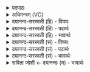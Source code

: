 <details><summary>पदपाठः</summary>

कः। त्वा॒। स॒त्यः। मदा॑नाम्। मꣳहि॑ष्ठः। म॒त्स॒त्। अन्ध॑सः। दृ॒ढा। चि॒त्। आ॒रुज॒ऽइत्या॒ऽरुजे॑। वसु॑। ४०।
</details>

<details><summary>अधिमन्त्रम् (VC)</summary>

- इन्द्रो देवता
- वामदेव ऋषिः
- निचृद्गायत्री
- षड्जः
</details>

<details><summary>दयानन्द-सरस्वती (हि) - विषयः</summary>

फिर उसी विषय को अगले मन्त्र में कहा है ॥
</details>

<details><summary>दयानन्द-सरस्वती (हि) - पदार्थः</summary>

पदार्थान्वयभाषाः -  हे विद्वन् ! जो (कः) सुखदाता (सत्यः) श्रेष्ठों में उत्तम (मंहिष्ठः) अति महत्त्व युक्त विद्वान् (त्वा) आप को (अन्धसः) अन्न से हुए (मदानाम्) आनन्दों में (मत्सत्) प्रसन्न करे (आरुजे) अतिरोग के अर्थ ओषधियों को जैसे इकट्ठा करे (चित्) वैसे (दृढ़ा) दृढ़ (वसु) द्रव्यों का सञ्चय करे, सो हम को सत्कार के योग्य होवे ॥४० ॥
</details>

<details><summary>दयानन्द-सरस्वती (हि) - भावार्थः</summary>

भावार्थभाषाः -  इस मन्त्र में उपमालङ्कार है। जो सत्य में प्रीति रखने और आनन्द देनेवाला विद्वान् परोपकार के लिये रोगनिवारणार्थ ओषधियों के तुल्य वस्तुओं का सञ्चय करे, वही सत्कार के योग्य होवे ॥४० ॥
</details>

<details><summary>दयानन्द-सरस्वती (सं) - विषयः</summary>

पुनस्तमेव विषयमाह ॥
</details>

<details><summary>दयानन्द-सरस्वती (सं) - पदार्थः</summary>

पदार्थान्वयभाषाः -  हे विद्वन् ! यः कः सत्यो मंहिष्ठो विद्वांस्त्वान्धसो मदानां मध्ये मत्सदारुजे। औषधानि चिदिव दृढा वसु संचिनुयात् सोऽस्माभिः पूजनीयः ॥४० ॥
</details>

<details><summary>दयानन्द-सरस्वती (सं) - भावार्थः</summary>

भावार्थभाषाः -  अत्रोपमालङ्कारः। यः सत्यप्रिय आनन्दप्रदो विद्वान् परोपकाराय रोगनिवारणायौषधमिव वस्तूनि संचिनुयात् स एव सत्कारमर्हेत् ॥४० ॥
</details>

<details><summary>सविता जोशी ← दयानन्दः (म) - भावार्थः</summary>

भावार्थभाषाः -  या मंत्रात उपमालंकार आहे. जो विद्वान सत्यावर प्रेम करणारा, आनंद देणारा व परोपकार करून रोग निवारणासाठी औषधांचा संचय करणारा असतो तोच सत्कार करण्यायोग्य असतो.
</details>